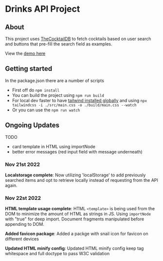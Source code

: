 # Drinks API Project

## About

This project uses [TheCocktailDB](https://www.thecocktaildb.com/) to fetch cocktails based on user search and buttons that pre-fill the search field as examples.

View the [demo here](https://drinks-api.vercel.app/)

## Getting started

In the package.json there are a number of scripts

- First off do `npm install`
- You can build the project using `npm run build`
- For local dev faster to have [tailwind installed globally](https://tailwindcss.com/docs/installation) and using `npx tailwindcss -i ./src/main.css -o ./build/main.css --watch`
- Or you can use the `npm run watch`

## Ongoing Updates

TODO

- card template in HTML using importNode
- better error messages (red input field with message underneath)

### Nov 21st 2022

**Localstorage complete**: Now utilizing 'localStorage' to add previously searched items and opt to retrieve locally instead of requesting from the API again.

### Nov 22st 2022

**HTML template usage complete**: HTML `<template>` is being used from the DOM to minimize the amount of HTML as strings in JS. Using `importNode` with "true" for deep import. Document fragments manipulated before appending to DOM.

**Added favicon package**: Added a packge with snail icon for favicon on different devices

**Updated HTML minify config**: Updated HTML minify config keep tag whitespace and full doctype to pass W3C validation
